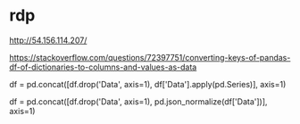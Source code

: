 # rdp


http://54.156.114.207/

https://stackoverflow.com/questions/72397751/converting-keys-of-pandas-df-of-dictionaries-to-columns-and-values-as-data

df = pd.concat([df.drop('Data', axis=1), df['Data'].apply(pd.Series)], axis=1)

df = pd.concat([df.drop('Data', axis=1), pd.json_normalize(df['Data'])], axis=1)







